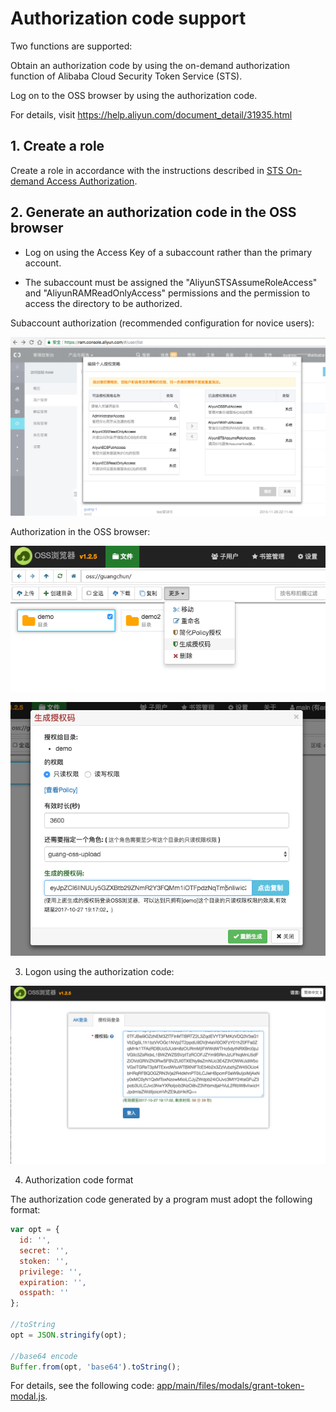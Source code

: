 # Authorization code support

Two functions are supported:

Obtain an authorization code by using the on-demand authorization function of Alibaba Cloud Security Token Service (STS).

Log on to the OSS browser by using the authorization code.

For details, visit https://help.aliyun.com/document_detail/31935.html

## 1. Create a role

Create a role in accordance with the instructions described in [STS On-demand Access Authorization](https://help.aliyun.com/document_detail/31935.html).

## 2. Generate an authorization code in the OSS browser

* Log on using the Access Key of a subaccount rather than the primary account.

* The subaccount must be assigned the "AliyunSTSAssumeRoleAccess" and "AliyunRAMReadOnlyAccess" permissions and the permission to access the directory to be authorized.

Subaccount authorization (recommended configuration for novice users):

![](../preview/genToken1.png)


Authorization in the OSS browser:


![](../preview/genToken2.png)

![](../preview/genToken3.png)



3. Logon using the authorization code:

![](../preview/token-login.png)

4. Authorization code format

The authorization code generated by a program must adopt the following format:

```javascript
var opt = {
  id: '',
  secret: '',
  stoken: '',
  privilege: '',
  expiration: '',
  osspath: ''
};

//toString
opt = JSON.stringify(opt);

//base64 encode
Buffer.from(opt, 'base64').toString();
```

For details, see the following code: [app/main/files/modals/grant-token-modal.js](app/main/files/modals/grant-token-modal.js).
